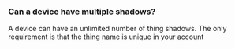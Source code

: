 ### Can a device have multiple shadows?

A device can have an unlimited number of thing shadows. The only requirement is that the thing name is unique in your account
